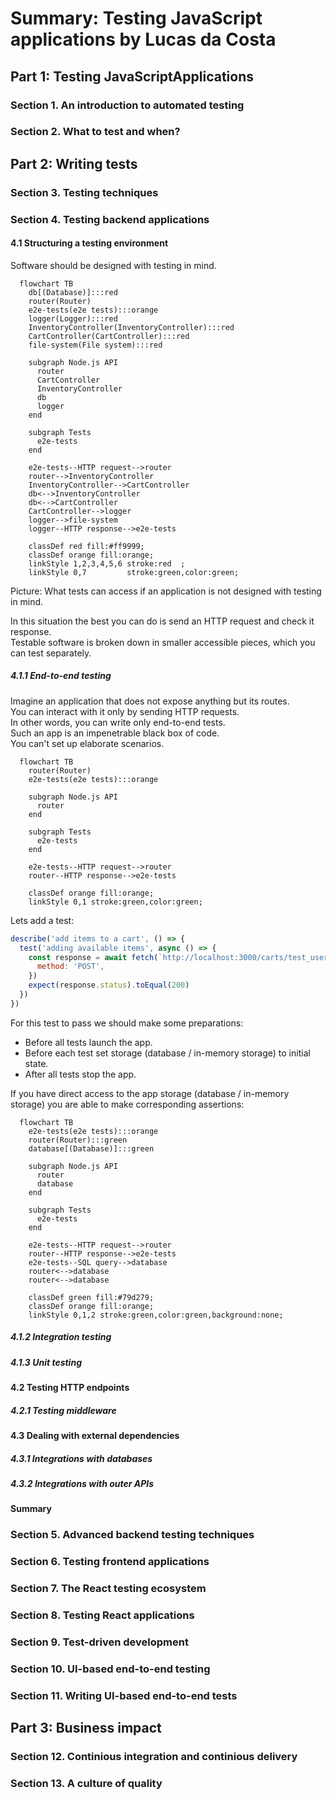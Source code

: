 # Summary: Testing JavaScript applications by Lucas da Costa

## Part 1: Testing JavaScriptApplications

### Section 1. An introduction to automated testing

### Section 2. What to test and when?

## Part 2: Writing tests

### Section 3. Testing techniques

### Section 4. Testing backend applications

#### 4.1 Structuring a testing environment

Software should be designed with testing in mind.

```mermaid
  flowchart TB
    db[(Database)]:::red
    router(Router)
    e2e-tests(e2e tests):::orange
    logger(Logger):::red
    InventoryController(InventoryController):::red
    CartController(CartController):::red
    file-system(File system):::red

    subgraph Node.js API
      router
      CartController
      InventoryController
      db
      logger
    end

    subgraph Tests
      e2e-tests
    end

    e2e-tests--HTTP request-->router
    router-->InventoryController
    InventoryController-->CartController
    db<-->InventoryController
    db<-->CartController
    CartController-->logger
    logger-->file-system
    logger--HTTP response-->e2e-tests

    classDef red fill:#ff9999;
    classDef orange fill:orange;
    linkStyle 1,2,3,4,5,6 stroke:red  ;
    linkStyle 0,7         stroke:green,color:green;
```

Picture: What tests can access if an application is not designed with testing in mind.

In this situation the best you can do is send an HTTP request and check it response.  
Testable software is broken down in smaller accessible pieces, which you can test separately.

##### 4.1.1 End-to-end testing

Imagine an application that does not expose anything but its routes.  
You can interact with it only by sending HTTP requests.  
In other words, you can write only end-to-end tests.  
Such an app is an impenetrable black box of code.  
You can't set up elaborate scenarios.

```mermaid
  flowchart TB
    router(Router)
    e2e-tests(e2e tests):::orange

    subgraph Node.js API
      router
    end

    subgraph Tests
      e2e-tests
    end

    e2e-tests--HTTP request-->router
    router--HTTP response-->e2e-tests

    classDef orange fill:orange;
    linkStyle 0,1 stroke:green,color:green;
```

Lets add a test:

```js
describe('add items to a cart', () => {
  test('adding available items', async () => {
    const response = await fetch(`http://localhost:3000/carts/test_user/items/cheesecake`, {
      method: 'POST',
    })
    expect(response.status).toEqual(200)
  })
})
```

For this test to pass we should make some preparations:

- Before all tests launch the app.
- Before each test set storage (database / in-memory storage) to initial state.
- After all tests stop the app.

If you have direct access to the app storage (database / in-memory storage) you are able to make corresponding assertions:

```mermaid
  flowchart TB
    e2e-tests(e2e tests):::orange
    router(Router):::green
    database[(Database)]:::green

    subgraph Node.js API
      router
      database
    end

    subgraph Tests
      e2e-tests
    end

    e2e-tests--HTTP request-->router
    router--HTTP response-->e2e-tests
    e2e-tests--SQL query-->database
    router<-->database
    router<-->database

    classDef green fill:#79d279;
    classDef orange fill:orange;
    linkStyle 0,1,2 stroke:green,color:green,background:none;
```

##### 4.1.2 Integration testing

##### 4.1.3 Unit testing

#### 4.2 Testing HTTP endpoints

##### 4.2.1 Testing middleware

#### 4.3 Dealing with external dependencies

##### 4.3.1 Integrations with databases

##### 4.3.2 Integrations with outer APIs

#### Summary

### Section 5. Advanced backend testing techniques

### Section 6. Testing frontend applications

### Section 7. The React testing ecosystem

### Section 8. Testing React applications

### Section 9. Test-driven development

### Section 10. UI-based end-to-end testing

### Section 11. Writing UI-based end-to-end tests

## Part 3: Business impact

### Section 12. Continious integration and continious delivery

### Section 13. A culture of quality
